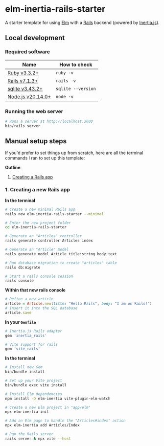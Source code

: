 # elm-inertia-rails-starter

A starter template for using [Elm](https://elm-lang.org) with a [Rails](https://rubyonrails.org) backend (powered by [Inertia.js](https://inertiajs.com)).

## Local development

### Required software

Name | How to check
--- | ---
[Ruby v3.3.2+](https://www.ruby-lang.org) | `ruby -v`
[Rails v7.1.3+](https://rubyonrails.org) | `rails -v`
[sqlite v3.43.2+](https://sqlite.org) | `sqlite --version`
[Node.js v20.14.0+](https://nodejs.org) | `node -v`

### Running the web server

```sh
# Runs a server at http://localhost:3000
bin/rails server
```

## Manual setup steps

If you'd prefer to set things up from scratch, here are all the terminal commands I ran to set up this template:

__Outline__:
1. [Creating a Rails app](#1-creating-a-new-rails-app)

### 1. Creating a new Rails app

__In the terminal__

```sh
# Create a new minimal Rails app
rails new elm-inertia-rails-starter --minimal

# Enter the new project folder
cd elm-inertia-rails-starter

# Generate an "Articles" controller
rails generate controller Articles index

# Generate an "Article" model
rails generate model Article title:string body:text

# Run database migration to create "articles" table
rails db:migrate

# Start a rails console session
rails console
```

__Within that new rails console__

```rb
# Define a new article
article = Article.new(title: "Hello Rails", body: "I am on Rails!")
# Insert it into the SQL database
article.save
```

__In your `Gemfile`__

```sh
# Inertia.js Rails adapter
gem 'inertia_rails'

# Vite support for rails
gem 'vite_rails'
```

__In the terminal__

```sh
# Install new Gem
bin/bundle install

# Set up your Vite project
bin/bundle exec vite install

# Install Elm dependencies
npm install -D elm-inertia vite-plugin-elm-watch

# Create a new Elm project in "app/elm"
npx elm-inertia init

# Add an Elm page to handle the "Articles#index" action
npx elm-inertia add Articles/Index

# Run the Rails server
rails server & npx vite --host
```
